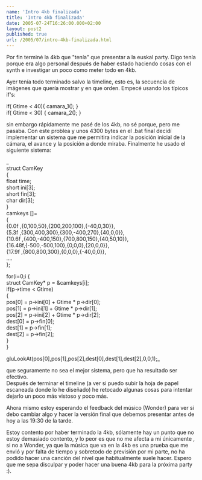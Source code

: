 ```yaml
---
name: 'Intro 4kb finalizada'
title: 'Intro 4kb finalizada'
date: 2005-07-24T16:26:00.000+02:00
layout: post2
published: true
url: /2005/07/intro-4kb-finalizada.html
---
```


Por fin terminé la 4kb que "tenía" que presentar a la euskal party. Digo tenía porque era algo personal después de haber estado haciendo cosas con el synth e investigar un poco como meter todo en 4kb.  
  
Ayer tenía todo terminado salvo la timeline, esto es, la secuencia de imágenes que quería mostrar y en que orden. Empecé usando los típicos if's:  
  
if( Gtime < 40){ camara\_1(); }  
if( Gtime < 30) { camara\_2(); }  
  
sin embargo rápidamente me pasé de los 4kb, no sé porque, pero me pasaba. Con este problea y unos 4300 bytes en el .bat final decidí implementar un sistema que me permitira indicar la posición inicial de la cámara, el avance y la posición a donde miraba. Finalmente he usado el siguiente sistema:  
  
_  
struct CamKey  
{  
float time;  
short ini\[3\];  
short fin\[3\];  
char dir\[3\];  
}  
camkeys \[\]=  
{  
{0.0f ,{0,100,50},{200,200,100},{-40,0,30}},  
{5.3f ,{300,400,300},{300,-400,270},{40,0,0}},  
{10.6f ,{400,-400,150},{700,800,150},{40,50,10}},  
{16.48f,{-500,-500,100},{0,0,0},{20,0,0}},  
{17.9f ,{800,800,300},{0,0,0},{-40,0,0}},  
....  
};  
  
for(i=0;i {  
struct CamKey\* p = &camkeys\[i\];  
if(p->time < Gtime)  
{  
pos\[0\] = p->ini\[0\] + Gtime \* p->dir\[0\];  
pos\[1\] = p->ini\[1\] + Gtime \* p->dir\[1\];  
pos\[2\] = p->ini\[2\] + Gtime \* p->dir\[2\];  
dest\[0\] = p->fin\[0\];  
dest\[1\] = p->fin\[1\];  
dest\[2\] = p->fin\[2\];  
}  
}  
  
  
gluLookAt(pos\[0\],pos\[1\],pos\[2\],dest\[0\],dest\[1\],dest\[2\],0,0,1);_  
  
que seguramente no sea el mejor sistema, pero que ha resultado ser efectivo.  
Después de terminar el timeline (a ver si puedo subir la hoja de papel escaneada donde lo he diseñado) he retocado algunas cosas para intentar dejarlo un poco más vistoso y poco más.  
  
  
Ahora mismo estoy esperando el feedback del músico (Wonder) para ver si debo cambiar algo y hacer la versión final que debemos presentar antes de hoy a las 19:30 de la tarde.  
  
Estoy contento por haber terminado la 4kb, sólamente hay un punto que no estoy demasiado contento, y lo peor es que no me afecta a mi únicamente , si no a Wonder, ya que la música que va en la 4kb es una prueba que me envió y por falta de tiempo y sobretodo de previsión por mi parte, no ha podido hacer una canción del nivel que habitualmente suele hacer. Espero que me sepa disculpar y poder hacer una buena 4kb para la próxima party :).